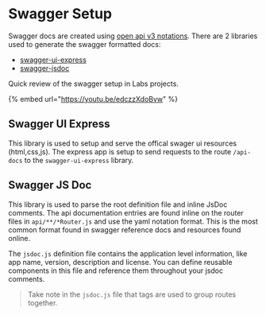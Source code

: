 # Swagger Setup

Swagger docs are created using [open api v3 notations](https://swagger.io/specification/). There are 2 libraries used to generate the swagger formatted docs:

* [swagger-ui-express](https://github.com/scottie1984/swagger-ui-express)
* [swagger-jsdoc](https://github.com/Surnet/swagger-jsdoc)

Quick review of the swagger setup in Labs projects.

{% embed url="https://youtu.be/edczzXdoBvw" %}

## Swagger UI Express

This library is used to setup and serve the offical swager ui resources \(html,css,js\). The express app is setup to send requests to the route `/api-docs` to the `swagger-ui-express` library.

## Swagger JS Doc

This library is used to parse the root definition file and inline JsDoc comments. The api documentation entries are found inline on the router files in `api/**/*Router.js` and use the yaml notation format. This is the most common format found in swagger reference docs and resources found online.

The `jsdoc.js` definition file contains the application level information, like app name, version, description and license. You can define reusable components in this file and reference them throughout your jsdoc comments.

> Take note in the `jsdoc.js` file that tags are used to group routes together.

